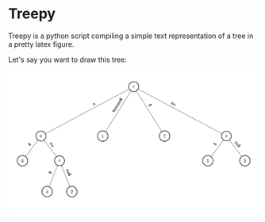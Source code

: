 # Treepy #

Treepy is a python script compiling a simple text representation of a tree in a 
pretty latex figure.

Let's say you want to draw this tree:


![Banana tree](/examples/banana.png)

